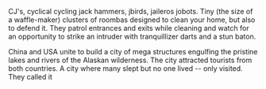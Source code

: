CJ's, cyclical cycling jack hammers, jbirds, jaileros jobots. Tiny (the size of a waffle-maker) clusters of roombas designed to clean your home, but also to defend it. They patrol entrances and exits while cleaning and watch for an opportunity to strike an intruder with tranquillizer darts and a stun baton.

China and USA unite to build a city of mega structures engulfing the pristine lakes and rivers of the Alaskan wilderness. The city attracted tourists from both countries. A city where many slept but no one lived -- only visited. They called it 
